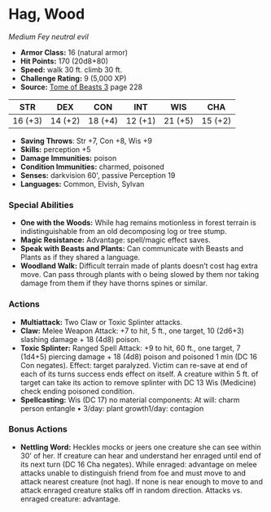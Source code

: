 # Hag, Wood

*Medium* *Fey* *neutral evil*

- **Armor Class:** 16 (natural armor)
- **Hit Points:** 170 (20d8+80)
- **Speed:** walk 30 ft. climb 30 ft.
- **Challenge Rating:** 9 (5,000 XP)
- **Source:** [Tome of Beasts 3](https://koboldpress.com/kpstore/product/tome-of-beasts-3-for-5th-edition/) page 228

| STR | DEX | CON | INT | WIS | CHA |
| --- | --- | --- | --- | --- | --- |
| 16 (+3) | 14 (+2) | 18 (+4) | 12 (+1) | 21 (+5) | 15 (+2) |

- **Saving Throws**: Str +7, Con +8, Wis +9
- **Skills:** perception +5
- **Damage Immunities:** poison
- **Condition Immunities:** charmed, poisoned
- **Senses:** darkvision 60', passive Perception 19
- **Languages:** Common, Elvish, Sylvan
### Special Abilities
- **One with the Woods:** While hag remains motionless in forest terrain is indistinguishable from an old decomposing log or tree stump.
- **Magic Resistance:** Advantage: spell/magic effect saves.
- **Speak with Beasts and Plants:** Can communicate with Beasts and Plants as if they shared a language.
- **Woodland Walk:** Difficult terrain made of plants doesn’t cost hag extra move. Can pass through plants with o being slowed by them nor taking damage from them if they have thorns spines or similar.
### Actions
- **Multiattack:** Two Claw or Toxic Splinter attacks.
- **Claw:** Melee Weapon Attack: +7 to hit, 5 ft., one target, 10 (2d6+3) slashing damage + 18 (4d8) poison.
- **Toxic Splinter:** Ranged Spell Attack: +9 to hit, 60 ft., one target, 7 (1d4+5) piercing damage + 18 (4d8) poison and poisoned 1 min (DC 16 Con negates). Effect: target paralyzed. Victim can re-save at end of each of its turns success ends effect on itself. A creature within 5 ft. of target can take its action to remove splinter with DC 13 Wis (Medicine) check ending poisoned condition.
- **Spellcasting:** Wis (DC 17) no material components: At will: charm person entangle  • 3/day: plant growth1/day: contagion
### Bonus Actions
- **Nettling Word:** Heckles mocks or jeers one creature she can see within 30' of her. If creature can hear and understand her enraged until end of its next turn (DC 16 Cha negates). While enraged: advantage on melee attacks unable to distinguish friend from foe and must move to and attack nearest creature (not hag). If none is near enough to move to and attack enraged creature stalks off in random direction. Attacks vs. enraged creature: advantage.


